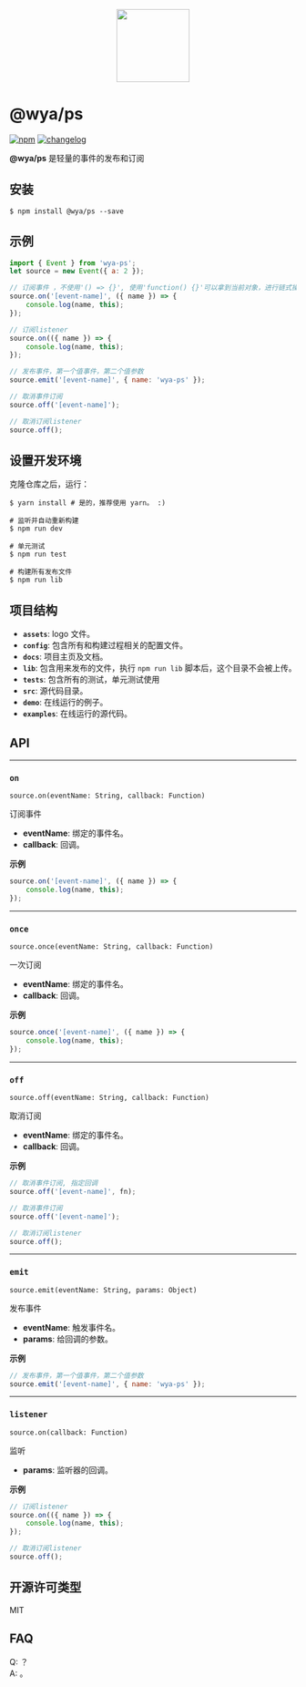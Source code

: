 <p align="center"><image src="https://avatars1.githubusercontent.com/u/34465004?s=400&u=25c4b1279b2f092b368102edac8b7b54dc708d00&v=4" width="128"></p>

# @wya/ps
[![npm][npm-image]][npm-url] [![changelog][changelog-image]][changelog-url]

<!--  以下内容无视  -->
[changelog-image]: https://img.shields.io/badge/changelog-md-blue.svg
[changelog-url]: CHANGELOG.md

[npm-image]: https://img.shields.io/npm/v/@wya/ps.svg
[npm-url]: https://www.npmjs.com/package/@wya/ps

**@wya/ps** 是轻量的事件的发布和订阅

## 安装
``` shell
$ npm install @wya/ps --save
```

## 示例

```javascript
import { Event } from 'wya-ps';
let source = new Event({ a: 2 });

// 订阅事件 ，不使用'() => {}', 使用'function() {}'可以拿到当前对象，进行链式操作
source.on('[event-name]', ({ name }) => {
	console.log(name, this);
});

// 订阅listener
source.on(({ name }) => {
	console.log(name, this);
});

// 发布事件，第一个值事件，第二个值参数
source.emit('[event-name]', { name: 'wya-ps' }); 

// 取消事件订阅
source.off('[event-name]');

// 取消订阅listener
source.off();
```

## 设置开发环境
克隆仓库之后，运行：

```shell
$ yarn install # 是的，推荐使用 yarn。 :)
```

```shell
# 监听并自动重新构建
$ npm run dev

# 单元测试
$ npm run test

# 构建所有发布文件
$ npm run lib
```

## 项目结构
+ **`assets`**: logo 文件。
+ **`config`**: 包含所有和构建过程相关的配置文件。
+ **`docs`**: 项目主页及文档。
+ **`lib`**: 包含用来发布的文件，执行 `npm run lib` 脚本后，这个目录不会被上传。
+ **`tests`**: 包含所有的测试，单元测试使用
+ **`src`**: 源代码目录。
+ **`demo`**: 在线运行的例子。
+ **`examples`**: 在线运行的源代码。

## API

---

### `on` 

`source.on(eventName: String, callback: Function)`

订阅事件

+ **eventName**: 绑定的事件名。
+ **callback**: 回调。

**示例**
```javascript
source.on('[event-name]', ({ name }) => {
	console.log(name, this);
});
```

---

### `once` 

`source.once(eventName: String, callback: Function)`

一次订阅

+ **eventName**: 绑定的事件名。
+ **callback**: 回调。

**示例**
```javascript
source.once('[event-name]', ({ name }) => {
	console.log(name, this);
});
```

---

### `off` 

`source.off(eventName: String, callback: Function)`

取消订阅

+ **eventName**: 绑定的事件名。
+ **callback**: 回调。

**示例**
```javascript
// 取消事件订阅, 指定回调
source.off('[event-name]', fn);

// 取消事件订阅
source.off('[event-name]');

// 取消订阅listener
source.off();
```

---

### `emit` 

`source.emit(eventName: String, params: Object)`

发布事件

+ **eventName**: 触发事件名。
+ **params**: 给回调的参数。

**示例**
```javascript
// 发布事件，第一个值事件，第二个值参数
source.emit('[event-name]', { name: 'wya-ps' }); 
```

---

### `listener` 

`source.on(callback: Function)`

监听

+ **params**: 监听器的回调。

**示例**
```javascript
// 订阅listener
source.on(({ name }) => {
	console.log(name, this);
});

// 取消订阅listener
source.off();
```



## 开源许可类型
MIT

## FAQ
Q: ？  
A: 。


